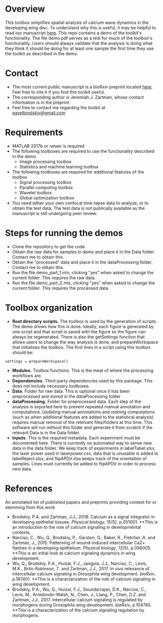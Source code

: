 # Overview
This toolbox simplifies spatial analysis of calcium wave dynamics in the developing wing disc. To understand why this is useful, it may be helpful to read our manuscript [here](https://doi.org/10.1101/104745). This repo contains a demo of the toolkit's functionality. The file demo.pdf serves as a test for much of the toolbox's functionality. Users should always validate that the analysis is doing what they think it should be doing for at least one sample the first time they use the toolkit as described in the demo.

# Contact
- The most current public manuscript is a bioRxiv preprint located [here](https://doi.org/10.1101/104745). Feel free to cite it if you find this toolkit useful.
- The corresponding author is Jeremiah J. Zartman, whose contact information is in the preprint
- Feel free to contact me regarding the toolkit at pavelbrodskiy@gmail.com

# Requirements
- MATLAB 2017b or newer is required
- The following toolboxes are required to use the functionality described in the demo
  - Image processing toolbox
  - Statistics and machine learning toolbox
- The following toolboxes are required for additional features of the toolbox
  - Signal processing toolbox
  - Parallel computing toolbox
  - Wavelet toolbox
  - Global optimization toolbox
- You need either your own confocal time-lapse data to analyze, or to obtain the test data. The test data is not publically available as the manuscript is still undergoing peer review.

# Steps for running the demos
- Clone the repository to get the code
- Obtain the raw data for samples in demo and place it in the Data folder. Contact me to obtain this.
- Obtain the "processed" data and place it in the dataProcessing folder. Contact me to obtain this.
- Run the file demo_part_1.mlx, clicking "yes" when asked to change the current folder. This requires the raw data.
- Run the file demo_part_2.mlx, clicking "yes" when asked to change the current folder. This requires the processed data.

# Toolbox organization
- **Root directory scripts.** The toolbox is used by the generation of scripts. The demo shows how this is done. Ideally, each figure is generated by one script and that script is saved with the figure so the figure can always be regenerated. There is also the getSettings function that allows users to change the way analysis is done, and prepareWorkspace that initializes the toolbox. The first lines in a script using this toolbox should be:
```
settings = prepareWorkspace()
```
- **Modules.** Toolbox functions. This is the meat of where the processing workflows are.
- **Dependencies.** Third-party dependencies used by this package. This does not include necessary toolboxes.
- **Data.** Folder for raw data. This is optional once it has been preprocessed and stored in the dataProcessing folder
- **dataProcessing.** Folder for preprocessed data. Each step of the analysis is exported here to prevent repeated manual annotation and computations. Updating manual annotations and redoing computations (such as when additional features are added to the statistical analysis) requires manual removal of the relelvant files/folders at this time. This software will run without this folder and generate it from scratch if the relevant Data is in the Data folder.
- **Inputs.** This is the required metadata. Each experiment must be documented here. There is currently no automated way to sense new data in the data folder. We keep track of experiments in labelTabel.xlsx, the laser power used in laserpower.csv, data that is unusable is added to labelReject.xlsx, and flipAPDV.xlsx keeps track of the orientation of samples. Lines must currently be added to flipAPDV in order to process new data.

# References
An annotated list of published papers and preprints providing context for or stemming from this work
- Brodskiy, P.A. and Zartman, J.J., 2018. Calcium as a signal integrator in developing epithelial tissues. *Physical biology*, 15(5), p.051001. **This is an introduction to the role of calcium signaling in developmental contexts.
- Narciso, C., Wu, Q., Brodskiy, P., Garston, G., Baker, R., Fletcher, A. and Zartman, J., 2015. Patterning of wound-induced intercellular Ca2+ flashes in a developing epithelium. *Physical biology*, 12(5), p.056005. **This is an initial look at calcium signaling dynamics in wing development.
- Wu, Q., Brodskiy, P.A., Huizar, F.J., Jangula, J.J., Narciso, C., Levis, M.K., Brito-Robinson, T. and Zartman, J.J., 2017. In vivo relevance of intercellular calcium signaling in Drosophila wing development. *bioRxiv*, p.187401. **This is a charactarization of the role of calcium signaling in wing development.
- Brodskiy, P.A., Wu, Q., Huizar, F.J., Soundarrajan, D.K., Narciso, C., Levis, M., Arredondo-Walsh, N., Chen, J., Liang, P., Chen, D.Z. and Zartman, J.J., 2017. Intercellular calcium signaling is regulated by morphogens during Drosophila wing development. *bioRxiv*, p.104745. **This is a charactarization of the calcium signaling regulation by morphogens.
